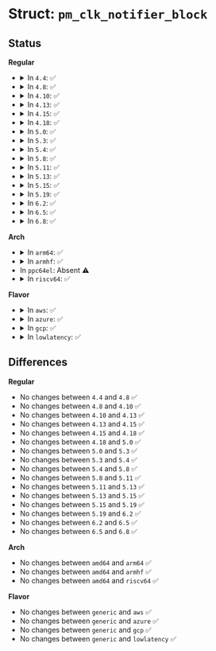 # Struct: <code>pm_clk_notifier_block</code>

## Status
<b>Regular</b>
<ul>
<li>
<details>
<summary>In <code>4.4</code>: ✅</summary>

```c
struct pm_clk_notifier_block {
    struct notifier_block nb;
    struct dev_pm_domain *pm_domain;
    char * con_ids[0];
};
```
</details>
</li>
<li>
<details>
<summary>In <code>4.8</code>: ✅</summary>

```c
struct pm_clk_notifier_block {
    struct notifier_block nb;
    struct dev_pm_domain *pm_domain;
    char * con_ids[0];
};
```
</details>
</li>
<li>
<details>
<summary>In <code>4.10</code>: ✅</summary>

```c
struct pm_clk_notifier_block {
    struct notifier_block nb;
    struct dev_pm_domain *pm_domain;
    char * con_ids[0];
};
```
</details>
</li>
<li>
<details>
<summary>In <code>4.13</code>: ✅</summary>

```c
struct pm_clk_notifier_block {
    struct notifier_block nb;
    struct dev_pm_domain *pm_domain;
    char * con_ids[0];
};
```
</details>
</li>
<li>
<details>
<summary>In <code>4.15</code>: ✅</summary>

```c
struct pm_clk_notifier_block {
    struct notifier_block nb;
    struct dev_pm_domain *pm_domain;
    char * con_ids[0];
};
```
</details>
</li>
<li>
<details>
<summary>In <code>4.18</code>: ✅</summary>

```c
struct pm_clk_notifier_block {
    struct notifier_block nb;
    struct dev_pm_domain *pm_domain;
    char * con_ids[0];
};
```
</details>
</li>
<li>
<details>
<summary>In <code>5.0</code>: ✅</summary>

```c
struct pm_clk_notifier_block {
    struct notifier_block nb;
    struct dev_pm_domain *pm_domain;
    char * con_ids[0];
};
```
</details>
</li>
<li>
<details>
<summary>In <code>5.3</code>: ✅</summary>

```c
struct pm_clk_notifier_block {
    struct notifier_block nb;
    struct dev_pm_domain *pm_domain;
    char * con_ids[0];
};
```
</details>
</li>
<li>
<details>
<summary>In <code>5.4</code>: ✅</summary>

```c
struct pm_clk_notifier_block {
    struct notifier_block nb;
    struct dev_pm_domain *pm_domain;
    char * con_ids[0];
};
```
</details>
</li>
<li>
<details>
<summary>In <code>5.8</code>: ✅</summary>

```c
struct pm_clk_notifier_block {
    struct notifier_block nb;
    struct dev_pm_domain *pm_domain;
    char * con_ids[0];
};
```
</details>
</li>
<li>
<details>
<summary>In <code>5.11</code>: ✅</summary>

```c
struct pm_clk_notifier_block {
    struct notifier_block nb;
    struct dev_pm_domain *pm_domain;
    char * con_ids[0];
};
```
</details>
</li>
<li>
<details>
<summary>In <code>5.13</code>: ✅</summary>

```c
struct pm_clk_notifier_block {
    struct notifier_block nb;
    struct dev_pm_domain *pm_domain;
    char * con_ids[0];
};
```
</details>
</li>
<li>
<details>
<summary>In <code>5.15</code>: ✅</summary>

```c
struct pm_clk_notifier_block {
    struct notifier_block nb;
    struct dev_pm_domain *pm_domain;
    char * con_ids[0];
};
```
</details>
</li>
<li>
<details>
<summary>In <code>5.19</code>: ✅</summary>

```c
struct pm_clk_notifier_block {
    struct notifier_block nb;
    struct dev_pm_domain *pm_domain;
    char * con_ids[0];
};
```
</details>
</li>
<li>
<details>
<summary>In <code>6.2</code>: ✅</summary>

```c
struct pm_clk_notifier_block {
    struct notifier_block nb;
    struct dev_pm_domain *pm_domain;
    char * con_ids[0];
};
```
</details>
</li>
<li>
<details>
<summary>In <code>6.5</code>: ✅</summary>

```c
struct pm_clk_notifier_block {
    struct notifier_block nb;
    struct dev_pm_domain *pm_domain;
    char * con_ids[0];
};
```
</details>
</li>
<li>
<details>
<summary>In <code>6.8</code>: ✅</summary>

```c
struct pm_clk_notifier_block {
    struct notifier_block nb;
    struct dev_pm_domain *pm_domain;
    char * con_ids[0];
};
```
</details>
</li>
</ul>
<b>Arch</b>
<ul>
<li>
<details>
<summary>In <code>arm64</code>: ✅</summary>

```c
struct pm_clk_notifier_block {
    struct notifier_block nb;
    struct dev_pm_domain *pm_domain;
    char * con_ids[0];
};
```
</details>
</li>
<li>
<details>
<summary>In <code>armhf</code>: ✅</summary>

```c
struct pm_clk_notifier_block {
    struct notifier_block nb;
    struct dev_pm_domain *pm_domain;
    char * con_ids[0];
};
```
</details>
</li>
<li>
In <code>ppc64el</code>: Absent ⚠️
</li>
<li>
<details>
<summary>In <code>riscv64</code>: ✅</summary>

```c
struct pm_clk_notifier_block {
    struct notifier_block nb;
    struct dev_pm_domain *pm_domain;
    char * con_ids[0];
};
```
</details>
</li>
</ul>
<b>Flavor</b>
<ul>
<li>
<details>
<summary>In <code>aws</code>: ✅</summary>

```c
struct pm_clk_notifier_block {
    struct notifier_block nb;
    struct dev_pm_domain *pm_domain;
    char * con_ids[0];
};
```
</details>
</li>
<li>
<details>
<summary>In <code>azure</code>: ✅</summary>

```c
struct pm_clk_notifier_block {
    struct notifier_block nb;
    struct dev_pm_domain *pm_domain;
    char * con_ids[0];
};
```
</details>
</li>
<li>
<details>
<summary>In <code>gcp</code>: ✅</summary>

```c
struct pm_clk_notifier_block {
    struct notifier_block nb;
    struct dev_pm_domain *pm_domain;
    char * con_ids[0];
};
```
</details>
</li>
<li>
<details>
<summary>In <code>lowlatency</code>: ✅</summary>

```c
struct pm_clk_notifier_block {
    struct notifier_block nb;
    struct dev_pm_domain *pm_domain;
    char * con_ids[0];
};
```
</details>
</li>
</ul>

## Differences
<b>Regular</b>
<ul>
<li>
No changes between <code>4.4</code> and <code>4.8</code> ✅
</li>
<li>
No changes between <code>4.8</code> and <code>4.10</code> ✅
</li>
<li>
No changes between <code>4.10</code> and <code>4.13</code> ✅
</li>
<li>
No changes between <code>4.13</code> and <code>4.15</code> ✅
</li>
<li>
No changes between <code>4.15</code> and <code>4.18</code> ✅
</li>
<li>
No changes between <code>4.18</code> and <code>5.0</code> ✅
</li>
<li>
No changes between <code>5.0</code> and <code>5.3</code> ✅
</li>
<li>
No changes between <code>5.3</code> and <code>5.4</code> ✅
</li>
<li>
No changes between <code>5.4</code> and <code>5.8</code> ✅
</li>
<li>
No changes between <code>5.8</code> and <code>5.11</code> ✅
</li>
<li>
No changes between <code>5.11</code> and <code>5.13</code> ✅
</li>
<li>
No changes between <code>5.13</code> and <code>5.15</code> ✅
</li>
<li>
No changes between <code>5.15</code> and <code>5.19</code> ✅
</li>
<li>
No changes between <code>5.19</code> and <code>6.2</code> ✅
</li>
<li>
No changes between <code>6.2</code> and <code>6.5</code> ✅
</li>
<li>
No changes between <code>6.5</code> and <code>6.8</code> ✅
</li>
</ul>
<b>Arch</b>
<ul>
<li>
No changes between <code>amd64</code> and <code>arm64</code> ✅
</li>
<li>
No changes between <code>amd64</code> and <code>armhf</code> ✅
</li>
<li>
No changes between <code>amd64</code> and <code>riscv64</code> ✅
</li>
</ul>
<b>Flavor</b>
<ul>
<li>
No changes between <code>generic</code> and <code>aws</code> ✅
</li>
<li>
No changes between <code>generic</code> and <code>azure</code> ✅
</li>
<li>
No changes between <code>generic</code> and <code>gcp</code> ✅
</li>
<li>
No changes between <code>generic</code> and <code>lowlatency</code> ✅
</li>
</ul>

